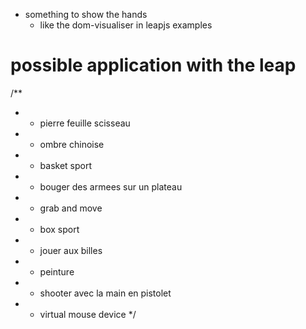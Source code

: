 * something to show the hands
  * like the dom-visualiser in leapjs examples
  
# possible application with the leap
/**
 * - pierre feuille scisseau
 * - ombre chinoise
 * - basket sport
 * - bouger des armees sur un plateau
 * - grab and move
 * - box sport
 * - jouer aux billes
 * - peinture
 * - shooter avec la main en pistolet
 * - virtual mouse device
 */
